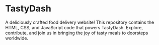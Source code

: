 # TastyDash
A deliciously crafted food delivery website! This repository contains the HTML, CSS, and JavaScript code that powers TastyDash. Explore, contribute, and join us in bringing the joy of tasty meals to doorsteps worldwide. 

